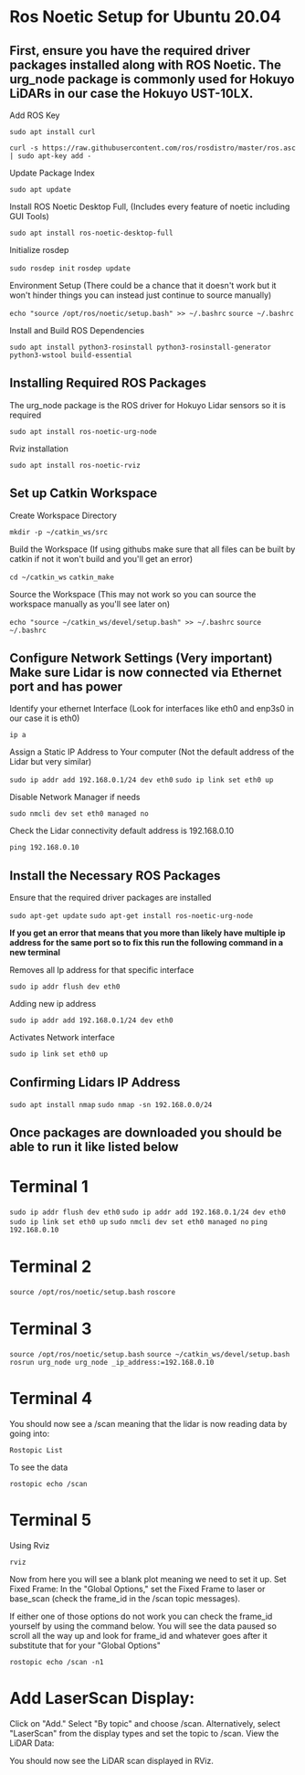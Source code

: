 # Ros Noetic Setup for Ubuntu 20.04 

## First, ensure you have the required driver packages installed along with ROS Noetic. The urg_node package is commonly used for Hokuyo LiDARs in our case the Hokuyo UST-10LX.

Add ROS Key

`sudo apt install curl`

`curl -s https://raw.githubusercontent.com/ros/rosdistro/master/ros.asc | sudo apt-key add -`

Update Package Index 

`sudo apt update`

Install ROS Noetic Desktop Full, (Includes every feature of noetic including GUI Tools)

`sudo apt install ros-noetic-desktop-full`

Initialize rosdep

`sudo rosdep init`
`rosdep update`

Environment Setup (There could be a chance that it doesn't work but it won't hinder things you can instead just continue to source manually)

`echo "source /opt/ros/noetic/setup.bash" >> ~/.bashrc`
`source ~/.bashrc`

Install and Build ROS Dependencies

`sudo apt install python3-rosinstall python3-rosinstall-generator python3-wstool build-essential`



## Installing Required ROS Packages

The urg_node package is the ROS driver for Hokuyo Lidar sensors so it is required

`sudo apt install ros-noetic-urg-node`

Rviz installation 

`sudo apt install ros-noetic-rviz`



## Set up Catkin Workspace 

Create Workspace Directory

`mkdir -p ~/catkin_ws/src`

Build the Workspace (If using githubs make sure that all files can be built by catkin if not it won't build and you'll get an error)

`cd ~/catkin_ws`
`catkin_make`

Source the Workspace (This may not work so you can source the workspace manually as you'll see later on)

`echo "source ~/catkin_ws/devel/setup.bash" >> ~/.bashrc`
`source ~/.bashrc`



## Configure Network Settings (Very important) Make sure Lidar is now connected via Ethernet port and has power

Identify your ethernet Interface (Look for interfaces like eth0 and enp3s0 in our case it is eth0)

`ip a`

Assign a Static IP Address to Your computer (Not the default address of the Lidar but very similar)

`sudo ip addr add 192.168.0.1/24 dev eth0`
`sudo ip link set eth0 up`

Disable Network Manager if needs

`sudo nmcli dev set eth0 managed no`

Check the Lidar connectivity default address is 192.168.0.10

`ping 192.168.0.10`



## Install the Necessary ROS Packages

Ensure that the required driver packages are installed

`sudo apt-get update`
`sudo apt-get install ros-noetic-urg-node`



**If you get an error that means that you more than likely have multiple ip address for the same port so to fix this run the following command in a new terminal**

Removes all Ip address for that specific interface

`sudo ip addr flush dev eth0`

Adding new ip address

`sudo ip addr add 192.168.0.1/24 dev eth0`

Activates Network interface

`sudo ip link set eth0 up`



## Confirming Lidars IP Address

`sudo apt install nmap`
`sudo nmap -sn 192.168.0.0/24`



## Once packages are downloaded you should be able to run it like listed below

# Terminal 1

`sudo ip addr flush dev eth0`
`sudo ip addr add 192.168.0.1/24 dev eth0`
`sudo ip link set eth0 up`
`sudo nmcli dev set eth0 managed no`
`ping 192.168.0.10`

# Terminal 2

`source /opt/ros/noetic/setup.bash`
`roscore`

# Terminal 3

`source /opt/ros/noetic/setup.bash`
`source ~/catkin_ws/devel/setup.bash`
`rosrun urg_node urg_node _ip_address:=192.168.0.10`

# Terminal 4 

You should now see a /scan meaning that the lidar is now reading data by going into:

`Rostopic List`

To see the data

`rostopic echo /scan`

# Terminal 5

Using Rviz 

`rviz`

Now from here you will see a blank plot meaning we need to set it up. 
Set Fixed Frame: In the "Global Options," set the Fixed Frame to laser or base_scan (check the frame_id in the /scan topic messages).

If either one of those options do not work you can check the frame_id yourself by using the command below.
You will see the data paused so scroll all the way up and look for frame_id and whatever goes after it substitute that for your "Global Options"

`rostopic echo /scan -n1`

# Add LaserScan Display:

Click on "Add."
Select "By topic" and choose /scan.
Alternatively, select "LaserScan" from the display types and set the topic to /scan.
View the LiDAR Data:

You should now see the LiDAR scan displayed in RViz.
